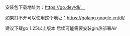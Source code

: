 安装包下载地址为：https://go.dev/dl/。

如果打不开可以使用这个地址：https://golang.google.cn/dl/

建议下载go 1.25以上版本 后续可能需要安装gin热部署Air